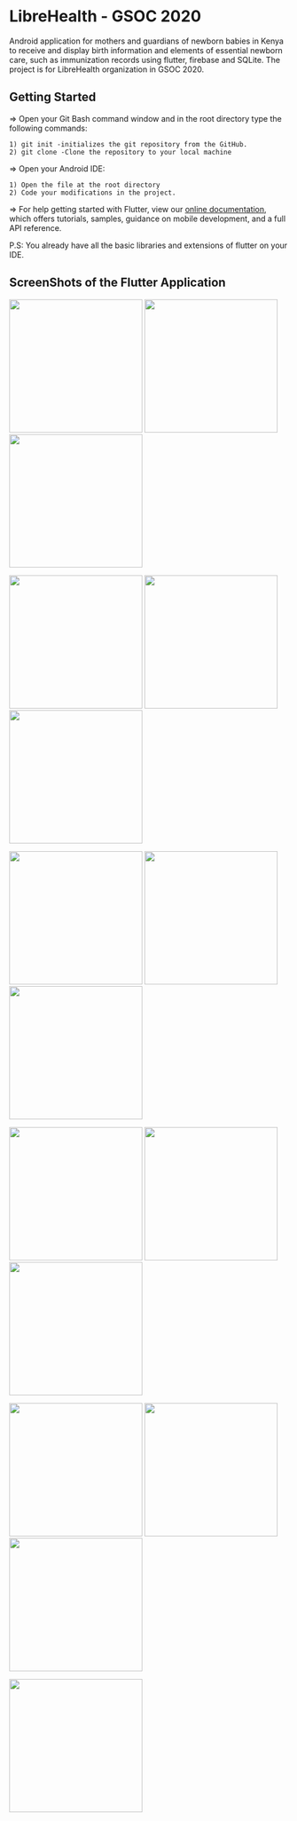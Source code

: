 # LibreHealth - GSOC 2020

 Android application for mothers and guardians of newborn babies in Kenya to receive and display birth information and elements of essential newborn care, such as immunization records using flutter, firebase and SQLite.
The project is for LibreHealth organization in GSOC 2020.

## Getting Started

=> Open your Git Bash command window and in the root directory type the following commands:

    1) git init -initializes the git repository from the GitHub. 
    2) git clone -Clone the repository to your local machine
=> Open your Android IDE:

    1) Open the file at the root directory
    2) Code your modifications in the project.
 

=> For help getting started with Flutter, view our [online documentation](https://flutter.dev/docs), which offers tutorials, samples, guidance on mobile development, and a full API reference.
 

P.S: You already have all the basic libraries and extensions of flutter on your IDE. 


## ScreenShots of the Flutter Application

<img src="screenshots/1.jpeg" width=240>  <img src="screenshots/2.jpeg" width=240>  <img src="screenshots/3.jpeg" width=240>

<img src="screenshots/4.jpeg" width=240>  <img src="screenshots/5.jpeg" width=240>  <img src="screenshots/6.jpeg" width=240>

<img src="screenshots/7.jpeg" width=240>  <img src="screenshots/8.jpeg" width=240>  <img src="screenshots/9.jpeg" width=240>

<img src="screenshots/10.jpeg" width=240>  <img src="screenshots/11.jpeg" width=240>  <img src="screenshots/12.jpeg" width=240>

<img src="screenshots/13.jpeg" width=240>  <img src="screenshots/14.jpeg" width=240>  <img src="screenshots/15.jpeg" width=240>

<img src="screenshots/16.jpeg" width=240>
